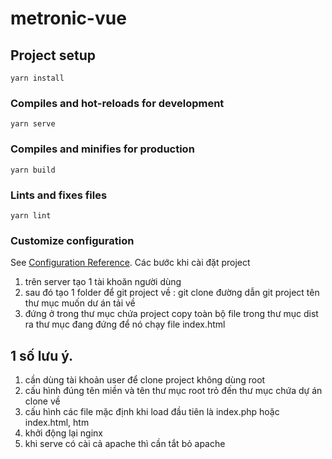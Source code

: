 # metronic-vue

## Project setup
```
yarn install
```

### Compiles and hot-reloads for development
```
yarn serve
```

### Compiles and minifies for production
```
yarn build
```

### Lints and fixes files
```
yarn lint
```

### Customize configuration
See [Configuration Reference](https://cli.vuejs.org/config/).
Các bước khi cài đặt project
1. trên server tạo 1 tài khoăn người dùng 
2. sau đó tạo 1 folder để git project về : git clone đường dẫn git project tên thư mục muốn dư án tải về
3. đứng ở trong thư mục chứa project copy toàn bộ file trong thư mục dist ra thư mục đang đứng để nó chạy file index.html  
## 1 số lưu ý.
1. cần dùng tài khoản user để clone project không dùng root
4. cấu hình đúng tên miền và tên thư mục root trỏ đến thư mục chứa dự án clone về
5. cấu hình các file mặc định khi load đầu tiên là index.php hoặc index.html, htm
6. khởi động lại nginx
7. khi serve có cài cả apache thì cần tắt bỏ apache
